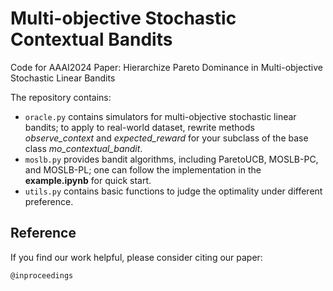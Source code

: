 # Multi-objective Stochastic Contextual Bandits

Code for AAAI2024 Paper: Hierarchize Pareto Dominance in Multi-objective Stochastic Linear Bandits

The repository contains: 
- <code>oracle.py</code> contains simulators for multi-objective stochastic linear bandits; to apply to real-world dataset, rewrite methods *observe_context* and *expected_reward* for your subclass of the base class *mo_contextual_bandit*.
- <code>moslb.py</code> provides bandit algorithms, including ParetoUCB, MOSLB-PC, and MOSLB-PL; one can follow the implementation in the **example.ipynb** for quick start.
- <code>utils.py</code> contains basic functions to judge the optimality under different preference. 

## Reference

If you find our work helpful, please consider citing our paper:
```
@inproceedings
```
